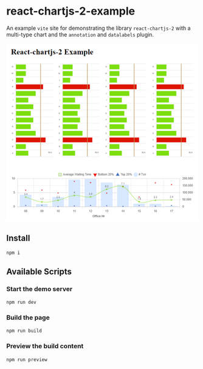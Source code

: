 # react-chartjs-2-example

An example `vite` site for demonstrating the library `react-chartjs-2` with a multi-type chart and the `annotation` and `datalabels` plugin.

![Screenshots](docs/images/screenshot.png)

## Install

```
npm i
```

## Available Scripts

### Start the demo server
```
npm run dev
```

### Build the page
```
npm run build
```

### Preview the build content
```
npm run preview
```
